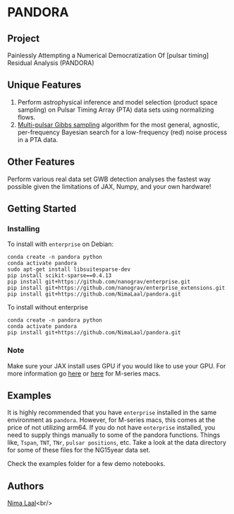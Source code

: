 # PANDORA

## Project

Painlessly Attempting a Numerical Democratization Of [pulsar timing] Residual Analysis (PANDORA)

## Unique Features
1. Perform astrophysical inference and model selection (product space sampling) on Pulsar Timing Array (PTA) data sets using normalizing flows.
2. [Multi-pulsar Gibbs sampling](https://arxiv.org/pdf/2410.11944) algorithm for the most general, agnostic, per-frequency Bayesian search for a low-frequency (red) noise process in a PTA data.

## Other Features
Perform various real data set GWB detection analyses the fastest way possible given the limitations of JAX, Numpy, and your own hardware!  

## Getting Started


### Installing
To install with ```enterprise``` on Debian:
```
conda create -n pandora python
conda activate pandora
sudo apt-get install libsuitesparse-dev
pip install scikit-sparse==0.4.13
pip install git+https://github.com/nanograv/enterprise.git
pip install git+https://github.com/nanograv/enterprise_extensions.git
pip install git+https://github.com/NimaLaal/pandora.git
```
To install without enterprise
```
conda create -n pandora python
conda activate pandora
pip install git+https://github.com/NimaLaal/pandora.git
```
### Note
Make sure your JAX install uses GPU if you would like to use your GPU. For more information go [here](https://docs.jax.dev/en/latest/installation.html) or [here](https://developer.apple.com/metal/jax/) for M-series macs.

## Examples
It is highly recommended that you have ```enterprise``` installed in the same environment as ```pandora```. However, for M-series macs, this comes at the price of not utilizing arm64. If you do not have ```enterprise``` installed, you need to supply things manually to some of the pandora functions. Things like, ```Tspan```, ```TNT```, ```TNr```, ```pulsar positions```, etc. Take a look at the data directory for some of these files for the NG15year data set.

Check the examples folder for a few demo notebooks.

## Authors

[Nima Laal](https://ui.adsabs.harvard.edu/search/filter_author_facet_hier_fq_author=AND&filter_author_facet_hier_fq_author=author_facet_hier%3A%221%2FLaal%2C%20N%2FLaal%2C%20Nima%22&fq=%7B!type%3Daqp%20v%3D%24fq_database%7D&fq=%7B!type%3Daqp%20v%3D%24fq_author%7D&fq_author=(author_facet_hier%3A%221%2FLaal%2C%20N%2FLaal%2C%20Nima%22)&fq_database=(database%3Aastronomy%20OR%20database%3Aphysics)&q=%20author%3A%22Nima%20Laal%22&sort=date%20desc%2C%20bibcode%20desc&p_=0)<br/> 
